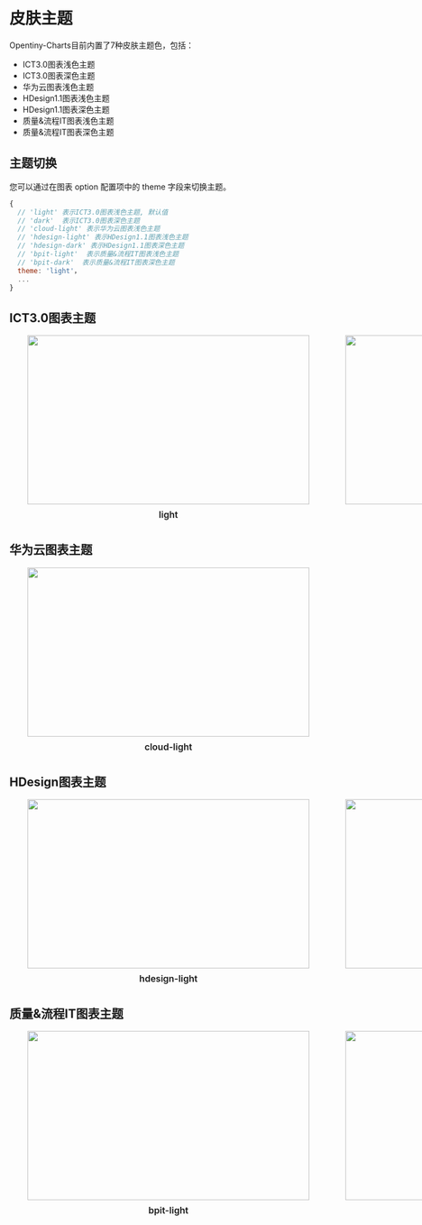# 皮肤主题

Opentiny-Charts目前内置了7种皮肤主题色，包括：
- ICT3.0图表浅色主题
- ICT3.0图表深色主题
- 华为云图表浅色主题
- HDesign1.1图表浅色主题
- HDesign1.1图表深色主题
- 质量&流程IT图表浅色主题
- 质量&流程IT图表深色主题

## 主题切换

您可以通过在图表 option 配置项中的 theme 字段来切换主题。
```jsx
{
  // 'light' 表示ICT3.0图表浅色主题, 默认值
  // 'dark'  表示ICT3.0图表深色主题
  // 'cloud-light' 表示华为云图表浅色主题
  // 'hdesign-light' 表示HDesign1.1图表浅色主题
  // 'hdesign-dark' 表示HDesign1.1图表深色主题
  // 'bpit-light'  表示质量&流程IT图表浅色主题
  // 'bpit-dark'  表示质量&流程IT图表深色主题
  theme: 'light'，
  ...
}
```
## ICT3.0图表主题

<div class="color-demo-container">
    <div class="color-demo-item">
    <img  class="color-demo-img" src="./image/md/themeColorDemoIctLight.png"/>
    <div class="color-demo-label">light</div>
    </div>
    <div class="color-demo-item">
    <img  class="color-demo-img" src="./image/md/themeColorDemoIctDark.png"/>
    <div class="color-demo-label">dark</div>
    </div>
</div>

## 华为云图表主题

<div class="color-demo-container">
    <div class="color-demo-item">
    <img  class="color-demo-img" src="./image/md/themeColorDemoCloudLight.png"/>
    <div class="color-demo-label">cloud-light</div>
    </div>
</div>

## HDesign图表主题

<div class="color-demo-container">
    <div class="color-demo-item">
    <img  class="color-demo-img" src="./image/md/themeColorDemoHdesignLight.png"/>
    <div class="color-demo-label">hdesign-light</div>
    </div>
    <div class="color-demo-item">
    <img  class="color-demo-img" src="./image/md/themeColorDemoHdesignDark.png"/>
    <div class="color-demo-label">hdesign-dark</div>
    </div>
</div>

## 质量&流程IT图表主题

<div class="color-demo-container">
    <div class="color-demo-item">
    <img  class="color-demo-img" src="./image/md/themeColorDemoHdesignLight.png"/>
    <div class="color-demo-label">bpit-light</div>
    </div>
    <div class="color-demo-item">
    <img  class="color-demo-img" src="./image/md/themeColorDemoHdesignDark.png"/>
    <div class="color-demo-label">bpit-dark</div>
    </div>
</div>


<style>
.markdown-body ul li{
    font-size:14px;
    font-weight:bold;
    color: #191919;
}
.color-demo-container{
    padding:0 32px;
    display:flex;
    gap:64px;
    margin-bottom:36px;
}
.color-demo-item{
    display:flex;
    flex-direction:column;
    gap:8px;
}
.color-demo-img{
  width:500px;
  height:300px;
}
.color-demo-label{
    font-size:16px;
    font-weight:600;
    text-align:center;
    color:#191919
}
</style>
